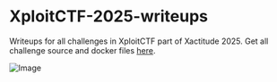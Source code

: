 # XploitCTF-2025-writeups
Writeups for all challenges in XploitCTF part of Xactitude 2025. Get all challenge source and docker files [here](https://github.com/redtrib3/xploit-xactitude-25).


![Image](https://github.com/user-attachments/assets/a77f72fd-2589-4a21-a62c-066c99630399)
